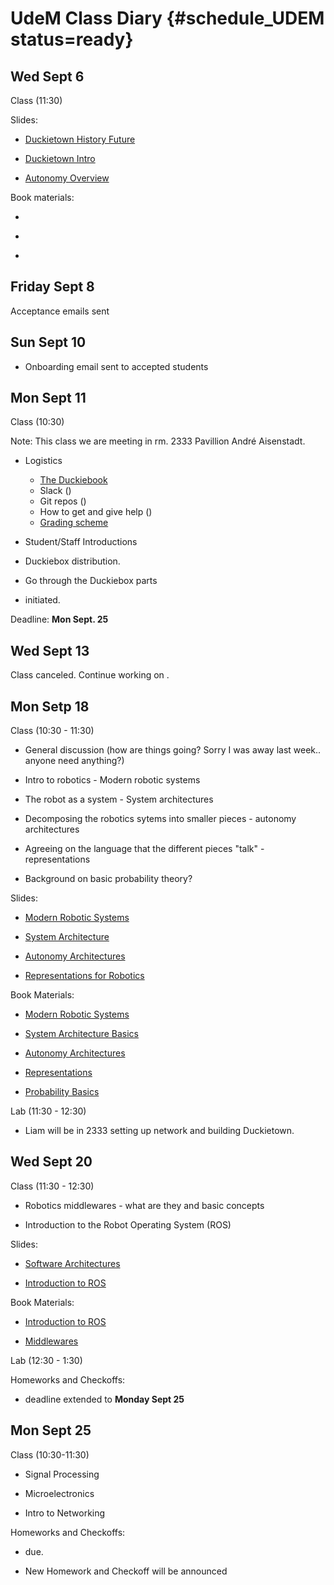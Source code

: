 # UdeM Class Diary {#schedule_UDEM status=ready}

## Wed Sept 6

Class (11:30)

Slides:

* [Duckietown History Future](https://github.com/duckietown/lectures/blob/master/2_given/2017-09-06-udem-duckietown_history_future.key)

* [Duckietown Intro](https://github.com/duckietown/lectures/blob/master/2_given/2017-09-06-udem-duckietown_intro.key)

* [Autonomy Overview](https://github.com/duckietown/lectures/blob/master/2_given/2017-09-06-udem-autonomy_overview.key)

Book materials:

* [](#part:duckietown-project)

* [](#autonomous-vehicles)

* [](#autonomy-overview)

## Friday Sept 8

Acceptance emails sent

## Sun Sept 10

* Onboarding email sent to accepted students

## Mon Sept 11

Class (10:30)

Note: This class we are meeting in rm. 2333 Pavillion André Aisenstadt.

* Logistics
  * [The Duckiebook](http://book.duckietown.org/fall2017/duckiebook/index.html)
  * Slack ([](#slack_channels))
  * Git repos ([](#fall2017-git))
  * How to get and give help ([](#help))
  * [Grading scheme](http://duckietown.org/classes/2017/17-Montreal/description/)

* Student/Staff Introductions

* Duckiebox distribution.

* Go through the Duckiebox parts

* [](#checkoff_assembly_configuration) initiated.

Deadline: **Mon Sept. 25**

## Wed Sept 13

Class canceled.
Continue working on [](#checkoff_assembly_configuration).

## Mon Setp 18

Class (10:30 - 11:30) 

* General discussion (how are things going? Sorry I was away last week.. anyone need anything?)

* Intro to robotics - Modern robotic systems

* The robot as a system - System architectures

* Decomposing the robotics sytems into smaller pieces - autonomy architectures

* Agreeing on the language that the different pieces "talk" - representations 

* Background on basic probability theory?

Slides:

* [Modern Robotic Systems](https://github.com/duckietown/lectures/blob/master/2_given/2017-09-18-udem-modern_robotic_systems.key)

* [System Architecture](https://github.com/duckietown/lectures/blob/master/2_given/2017-09-18-udem-systems_architecture_basics.key)

* [Autonomy Architectures](https://github.com/duckietown/lectures/blob/master/2_given/2017-09-18-udem-autonomy_architectures.key)

* [Representations for Robotics](https://github.com/duckietown/lectures/blob/master/2_given/2017-09-18-udem-representations.key)

Book Materials:

* [Modern Robotic Systems](#modern-robotic-systems)

* [System Architecture Basics](#system-architectures-basics)

* [Autonomy Architectures](#autonomy-architectures)

* [Representations](#representations)

* [Probability Basics](#probability_basics)

Lab (11:30 - 12:30)

* Liam will be in 2333 setting up network and building Duckietown.


## Wed Sept 20

Class (11:30 - 12:30)

* Robotics middlewares - what are they and basic concepts

* Introduction to the Robot Operating System (ROS)


Slides:

* [Software Architectures](#https://github.com/duckietown/lectures/blob/master/2_given/2017-09-20-udem-software_architectures.key)

* [Introduction to ROS](#https://github.com/duckietown/lectures/blob/master/2_given/2017-09-20-udem-introduction_to_ros.key)

Book Materials:

* [Introduction to ROS](#introduction_to_ros)

* [Middlewares](#middleware)


Lab (12:30 - 1:30)

Homeworks and Checkoffs:

*  [](#checkoff_assembly_configuration) deadline extended to  **Monday Sept 25** 


## Mon Sept 25

Class (10:30-11:30)

* Signal Processing

* Microelectronics

* Intro to Networking

Homeworks and Checkoffs:

*  [](#checkoff_assembly_configuration) due.

* New Homework and Checkoff will be announced

